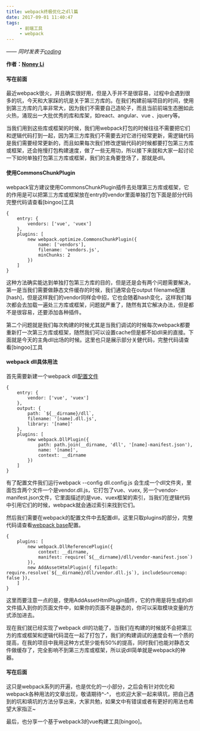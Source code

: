 ```yaml
---
title: webpack终极优化之dll篇
date: 2017-09-01 11:40:47
tags:
     - 前端工具
     - webpack
---
```


[Noney Li]: https://github.com/noney/ "noneyli"

*—— 同时发表于[coding](http://noney.coding.me/)*

__作者：[Noney Li]__

#### 写在前面
最近webpack很火，并且确实很好用，但是入手并不是很容易，过程中会遇到很多的坑，今天和大家踩的坑是关于第三方库的。在我们构建前端项目的时间，使用到第三方库的几率非常大，因为我们不需要自己造轮子，而且当前前端生态圈如此火热，涌现出一大批优秀的库和库架，如react、angular、vue 、jquery等。

当我们用到这些库或框架的时候，我们用webpack打包的时候往往不需要把它们和逻辑代码打到一起，因为第三方库我们不需要去对它进行经常更新，需逻辑代码是我们需要经常更新的，而且如果每次我们修改逻辑代码的时候都要打包第三方库或框架，还会拖慢打包构建速度，做了一些无用功，所以接下来就和大家一起讨论一下如何单独打包第三方库或框架，我们的主角要登场了，那就是dll。

#### 使用CommonsChunkPlugin

webpack官方建议使用CommonsChunkPlugin插件去处理第三方库或框架，它的作用是可以把第三方库或框架放在entry的vendor里面单独打包下面是部分代码完整代码请查看[bingoo]工具

```
{
    entry: {
        vendors: ['vue', 'vuex']
    },
    plugins: [
        new webpack.optimize.CommonsChunkPlugin({
            name: ['vendors'],
            filename: 'vendors.js',
            minChunks: 2
        })
    ]
}

```
<!-- more -->

这种方法确实能达到单独打包第三方库的目的，但是还是会有两个问题需要解决，第一是当我们需要做静态文件缓存的时候，我们通常会在output filename配置[hash]，但是这样我们的vendor同样会中招，它也会随着hash变化，这样我们每次都会去加载一遍处三方库或框架，问题就严重了，随然有其它解决办法，但是都不是很容易，还要添加各种插件。

第二个问题就是我们每次构建的时候尤其是当我们调试的时候每次webpack都要重新打一次第三方库或框架，随然我们可以设置cache但是都不如dll来的直接。下面就是今天的主角dll出场的时候。这里也只是展示部分关健代码，完整代码请查看[bingoo]工具

#### webpack dll具体用法

首先需要新建一个webpack dll[配置文件](https://github.com/noney/bingoo/blob/master/build/dll.config.js "dll 配置")

```
{
    entry: {
        vendor: ['vue', 'vuex']
    },
    output: {
        path: `${__dirname}/dll`,
        filename: '[name].dll.js',
        library: '[name]'
    },
    plugins: [
        new webpack.DllPlugin({
            path: path.join(__dirname, 'dll', '[name]-manifest.json'),
            name: '[name]',
            context: __dirname
        })
    ]
}

```
有了配置文件我们运行webpack --config dll.config.js 会生成一个dll文件夹，里面包含两个文件一个是vendor.dll.js，它打包了vue、vuex, 另一个vendor-manifest.json文件，它里面描述的是vue、vuex框架的索引，当我们在逻辑代码中引用它们的时候，webpack就会通过索引来找到它们。

然后我们需要在webpack的配置文件中去配置dll，这里只取plugins的部分，完整代码请查看[webpack base](https://github.com/noney/bingoo/blob/master/build/webpack.base.js)配置。

```
{
    plugins: [
        new webpack.DllReferencePlugin({
            context: __dirname,
            manifest: require(`${__dirname}/dll/vendor-manifest.json`)
        }),
        new AddAssetHtmlPlugin({ filepath: require.resolve(`${__dirname}/dll/vendor.dll.js`), includeSourcemap: false }),
    ]
}

```
这里而要注意一点的是，使用AddAssetHtmlPlugin插件，它的作用是将生成的dll文件插入到你的页面文件中，如果你的页面不是静态的，你可以采取模块变量的方式添加进去。

现在我们就已经实现了webpack dll的功能了，当我们在构建的时候就不会把第三方的库或框架和逻辑代码混在一起了打包了，我们的构建调试的速度会有一个质的提高，在我的项目中我用这种方式至少能有50%的提高，同时我们也能对静态文件做缓存了，完全影响不到第三方库或框架，所以说dll简单就是webpack的神器。

#### 写在后面

这只是webpack系列的开遍，也是优化的一小部分，之后会有针对优化和webpack各种用法的文章出现，敬请期待^-^， 也欢迎大家一起来填坑，把自己遇到的坑和填坑的方法分享出来，大家共勉，如果文中有错误或者有更好的用法也希望大家指正~

最后，也分享一个基于webpack3的vue构建工具[bingoo]。

